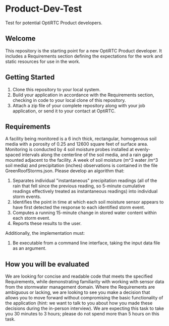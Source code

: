 Product-Dev-Test
=====================
Test for potential OptiRTC Product developers.

Welcome
-------
This repository is the starting point for a new OptiRTC Product developer. It includes a Requirements section defining the expectations for the work and static resources for use in the work.

Getting Started
---------------
1. Clone this repository to your local system.
2. Build your application in accordance with the Requirements section, checking in code to your local clone of this repository.
3. Attach a zip file of your complete repository along with your job application, or send it to your contact at OptiRTC.

Requirements
------------
A facility being monitored is a 6 inch thick, rectangular, homogenous soil media with a porosity of 0.25 and 12600 square feet of surface area. Monitoring is conducted by 4 soil moisture probes installed at evenly-spaced intervals along the centerline of the soil media, and a rain gage mounted adjacent to the facility. A week of soil moisture (m^3 water /m^3 soil media) and precipitation (inches) observations is contained in the file GreenRoofStorms.json. Please develop an algorithm that:

1. Separates individual "instantaneous" precipitation readings (all of the rain that fell since the previous reading, so 5-minute cumulative readings effectively treated as instantaneous readings) into individual storm events.
2. Identifies the point in time at which each soil moisture sensor appears to have first detected the response to each identified storm event.
3. Computes a running 15-minute change in stored water content within each storm event.
4. Reports these results to the user.

Additionally, the implementation must:

1. Be executable from a command line interface, taking the input data file as an argument.

How you will be evaluated
-------------------------
We are looking for concise and readable code that meets the specified Requirements, while demonstrating familiarity with working with sensor data from the stormwater management domain. Where the Requirements are ambiguous or lacking, we are looking to see you make a decision that allows you to move forward without compromising the basic functionality of the application (hint: we want to talk to you about how you made these decisions during the in-person interview). We are expecting this task to take you 30 minutes to 3 hours; please do not spend more than 5 hours on this task.

